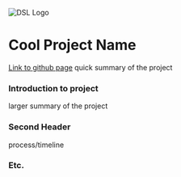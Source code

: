 ![DSL Logo][dsllogo]


# Cool Project Name

[Link to github page](https://firefelix.github.io/Dylan-Souvage-DSL-Project/ "Project Homepage")
quick summary of the project

### Introduction to project
larger summary of the project

### Second Header
process/timeline


### Etc.
 
 
 









<!--- Please use reference style images so that it is easier to update pictures later --->

[dsllogo]: dsl_logo.png
